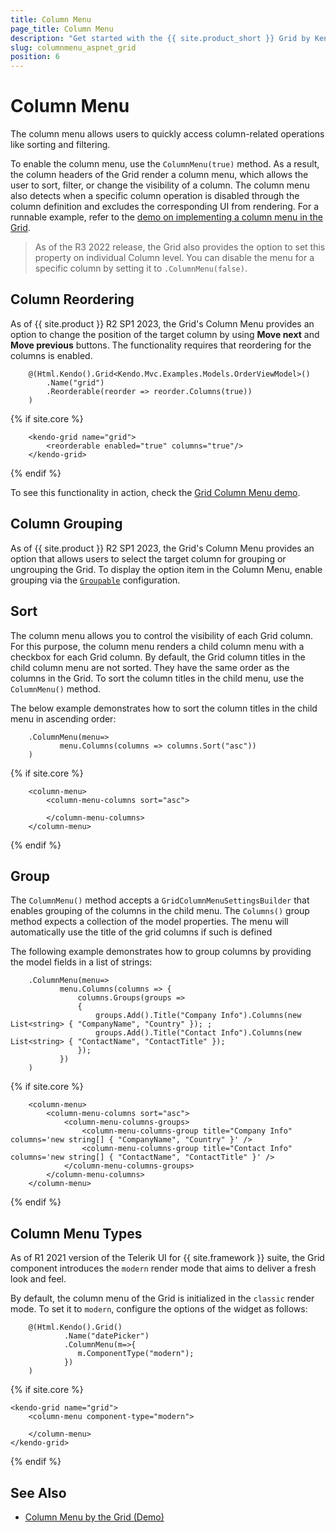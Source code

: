 ```yaml
---
title: Column Menu
page_title: Column Menu
description: "Get started with the {{ site.product_short }} Grid by Kendo UI and learn how to enable its column menu."
slug: columnmenu_aspnet_grid
position: 6
---
```


# Column Menu

The column menu allows users to quickly access column-related operations like sorting and filtering.

To enable the column menu, use the `ColumnMenu(true)` method. As a result, the column headers of the Grid render a column menu, which allows the user to sort, filter, or change the visibility of a column. The column menu also detects when a specific column operation is disabled through the column definition and excludes the corresponding UI from rendering. For a runnable example, refer to the [demo on implementing a column menu in the Grid](https://demos.telerik.com/{{site.platform}}/grid/column-menu).

> As of the R3 2022 release, the Grid also provides the option to set this property on individual Column level. You can disable the menu for a specific column by setting it to `.ColumnMenu(false)`.

## Column Reordering

As of {{ site.product }} R2 SP1 2023, the Grid's Column Menu provides an option to change the position of the target column by using **Move next** and **Move previous** buttons. The functionality requires that reordering for the columns is enabled.

```HtmlHelper
    @(Html.Kendo().Grid<Kendo.Mvc.Examples.Models.OrderViewModel>()
        .Name("grid")
        .Reorderable(reorder => reorder.Columns(true))
    )
```
{% if site.core %}
```TagHelper
    <kendo-grid name="grid">
        <reorderable enabled="true" columns="true"/>
    </kendo-grid>
```
{% endif %}

To see this functionality in action, check the [Grid Column Menu demo](https://demos.telerik.com/{{site.platform}}/grid/column-menu).

## Column Grouping

As of {{ site.product }} R2 SP1 2023, the Grid's Column Menu provides an option that allows users to select the target column for grouping or ungrouping the Grid. To display the option item in the Column Menu, enable grouping via the [`Groupable`](/api/kendo.mvc.ui.fluent/gridbuilder#groupable) configuration.
## Sort

The column menu allows you to control the visibility of each Grid column. For this purpose, the column menu renders a child column menu with a checkbox for each Grid column.
By default, the Grid column titles in the child column menu are not sorted. They have the same order as the columns in the Grid. To sort the column titles in the child menu, use the `ColumnMenu()` method.

The below example demonstrates how to sort the column titles in the child menu in ascending order:

```HtmlHelper
    .ColumnMenu(menu=>
           menu.Columns(columns => columns.Sort("asc"))
    )
```
{% if site.core %}
```TagHelper
    <column-menu>
        <column-menu-columns sort="asc">

        </column-menu-columns>
    </column-menu>
```
{% endif %}


## Group

The `ColumnMenu()` method accepts a `GridColumnMenuSettingsBuilder` that enables grouping of the columns in the child menu. The `Columns()` group method expects a collection of the model properties. The menu will automatically use the title of the grid columns if such is defined

The following example demonstrates how to group columns by providing the model fields in a list of strings:

```HtmlHelper
    .ColumnMenu(menu=>
           menu.Columns(columns => {
               columns.Groups(groups =>
               {
                   groups.Add().Title("Company Info").Columns(new List<string> { "CompanyName", "Country" }); ;
                   groups.Add().Title("Contact Info").Columns(new List<string> { "ContactName", "ContactTitle" });
               });
           })
    )
```
{% if site.core %}
```TagHelper
    <column-menu>
        <column-menu-columns sort="asc">
            <column-menu-columns-groups>
                <column-menu-columns-group title="Company Info" columns='new string[] { "CompanyName", "Country" }' />
                <column-menu-columns-group title="Contact Info" columns='new string[] { "ContactName", "ContactTitle" }' />
            </column-menu-columns-groups>
        </column-menu-columns>
    </column-menu>
````
{% endif %}

## Column Menu Types

As of R1 2021 version of the Telerik UI for {{ site.framework }} suite, the Grid component introduces the `modern` render mode that aims to deliver a fresh look and feel.

By default, the column menu of the Grid is initialized in the `classic` render mode. To set it to `modern`, configure the options of the widget as follows:

```HtmlHelper
    @(Html.Kendo().Grid()
            .Name("datePicker")
            .ColumnMenu(m=>{
               m.ComponentType("modern");
            })
    )
```
{% if site.core %}
```TagHelper
<kendo-grid name="grid">
    <column-menu component-type="modern">

    </column-menu>
</kendo-grid>
```
{% endif %}

## See Also

* [Column Menu by the Grid (Demo)](https://demos.telerik.com/{{site.platform}}/grid/column-menu)
